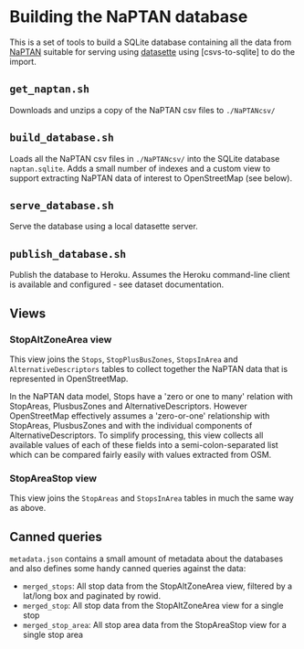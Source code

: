 Building the NaPTAN database
============================

This is a set of tools to build a SQLite database containing all the
data from [NaPTAN](https://data.gov.uk/dataset/ff93ffc1-6656-47d8-9155-85ea0b8f2251/national-public-transport-access-nodes-naptan)
suitable for serving using [datasette](https://github.com/simonw/datasette)
using [csvs-to-sqlite] to do the import.


`get_naptan.sh`
---------------

Downloads and unzips a copy of the NaPTAN csv files to `./NaPTANcsv/`

`build_database.sh`
-------------------

Loads all the NaPTAN csv files in `./NaPTANcsv/` into the SQLite database
`naptan.sqlite`. Adds a small number of indexes and a custom view to support
extracting NaPTAN data of interest to OpenStreetMap (see below).

`serve_database.sh`
-------------------

Serve the database using a local datasette server.

`publish_database.sh`
---------------------

Publish the database to Heroku. Assumes the Heroku command-line client
is available and configured - see dataset documentation.

Views
-----

### StopAltZoneArea view

This view joins the `Stops`, `StopPlusBusZones`, `StopsInArea` and
`AlternativeDescriptors` tables to collect together the NaPTAN data
that is represented in OpenStreetMap.

In the NaPTAN data model, Stops have a 'zero or one to many' relation
with StopAreas, PlusbusZones and AlternativeDescriptors. However
OpenStreetMap effectively assumes a 'zero-or-one' relationship with
StopAreas, PlusbusZones and with the individual components of
AlternativeDescriptors. To simplify processing, this view collects all
available values of each of these fields into a semi-colon-separated list
which can be compared fairly easily with values extracted from OSM.

### StopAreaStop view

This view joins the `StopAreas` and `StopsInArea` tables in much the same
way as above.

Canned queries
--------------

`metadata.json` contains a small amount of metadata about the databases
and also defines some handy canned queries against the data:

* `merged_stops`: All stop data from the StopAltZoneArea view, filtered
by a lat/long box and paginated by rowid.
* `merged_stop`: All stop data from the StopAltZoneArea view for a single stop
* `merged_stop_area`: All stop area data from the StopAreaStop view for a single
stop area